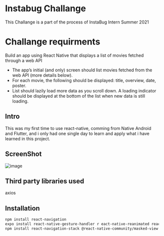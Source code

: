 # Instabug Challange 
This Challange is a part of the process of InstaBug Intern Summer 2021

# Challange requirments

Build an app using React Native that displays a list of movies fetched through a web API

* The app’s initial (and only) screen should list movies fetched from the web API (more details below).
* For each movie, the following should be displayed: title, overview, date, poster.
* List should lazily load more data as you scroll down. A loading indicator should be displayed at the bottom
of the list when new data is still loading.


## Intro
This was my first time to use react-native, comming from Native Android and Flutter, and i only had one single day to learn and apply what i have learned in this project.  

## ScreenShot
![image](https://user-images.githubusercontent.com/18642838/120050068-5efa2080-c01c-11eb-999b-954643b5dd2e.png)

## Third party libraries used 
axios

## Installation
```bash
npm install react-navigation
expo install react-native-gesture-handler r eact-native-reanimated react-native-screens react-native-safe-area-context @react-native-community/masked-view
npm install react-navigation-stack @react-native-community/masked-view
```
